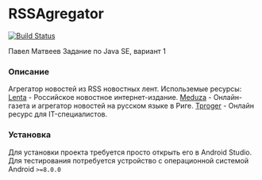 # RSSAgregator
[![Build Status](https://travis-ci.com/PawMaw/RSSAgregator.svg?branch=master)](https://travis-ci.com/PawMaw/RSSAgregator.svg?branch=master)

Павел Матвеев
Задание по Java SE, вариант 1
### Описание

Агрегатор новостей из RSS новостных лент.
Использемые ресурсы:
[Lenta] - Российское новостное интернет-издание.
[Meduza] - Онлайн-газета и агрегатор новостей на русском языке в Риге.
[Tproger] - Онлайн ресурс для IT-специалистов.

[Lenta]: <https://lenta.ru/>
[Meduza]: <https://meduza.io/>
[Tproger]: <https://tproger.ru/>

### Установка
Для установки проекта требуется просто открыть его в Android Studio.
Для тестирования потребуется устройство с операционной системой Android ```>=8.0.0```

